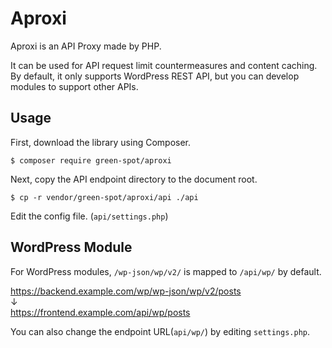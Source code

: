 # Aproxi

Aproxi is an API Proxy made by PHP.

It can be used for API request limit countermeasures and content caching. By default, it only supports WordPress REST API, but you can develop modules to support other APIs.


## Usage

First, download the library using Composer.

```
$ composer require green-spot/aproxi
```

Next, copy the API endpoint directory to the document root.
```
$ cp -r vendor/green-spot/aproxi/api ./api
```

Edit the config file. (`api/settings.php`)


## WordPress Module

For WordPress modules, `/wp-json/wp/v2/` is mapped to `/api/wp/` by default.

https://backend.example.com/wp/wp-json/wp/v2/posts<br>
↓<br>
https://frontend.example.com/api/wp/posts

You can also change the endpoint URL(`api/wp/`) by editing `settings.php`.
